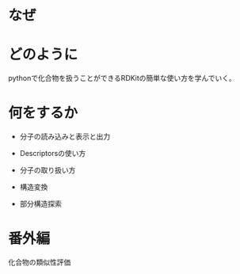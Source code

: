 # なぜ


# どのように
pythonで化合物を扱うことができるRDKitの簡単な使い方を学んでいく。

# 何をするか
- 分子の読み込みと表示と出力

- Descriptorsの使い方

- 分子の取り扱い方

- 構造変換

- 部分構造探索

# 番外編
化合物の類似性評価